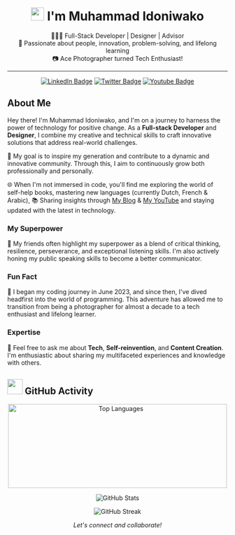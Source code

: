 <!-- Heading -->
<h1 align="center"><img src="https://raw.githubusercontent.com/MartinHeinz/MartinHeinz/master/wave.gif" width="30px"> I'm Muhammad Idoniwako</h1>

<!-- Introduction -->
<p align="center">
    👨🏽‍💻 Full-Stack Developer | Designer | Advisor <br>
    🌟 Passionate about people, innovation, problem-solving, and lifelong learning <br>
    📷 Ace Photographer turned Tech Enthusiast!
</p>

<!-- Connect -->
<hr />
<p align="center">
    <a href="https://linkedin.com/in/muhd-dev"><img src="https://img.shields.io/badge/-LinkedIn-informational?style=plastic&amp;labelColor=informational&amp;logo=LinkedIn&amp;link=https://linkedin.com/in/muhd-dev" alt="LinkedIn Badge"></a>
    <a href="https://twitter.com/MuhdDev"><img src="https://img.shields.io/badge/-Twitter-informational?style=plastic&amp;labelColor=informational&amp;logo=Twitter&amp;link=https://twitter.com/MuhdDev" alt="Twitter Badge"></a>
    <a href="https://www.youtube.com/@muhd-dev"><img src="https://img.shields.io/badge/-YouTube-informational?style=plastic&amp;labelColor=informational&amp;logo=YouTube&amp;link=https://twitter.com/Dev_180Memes" alt="Youtube Badge"></a>
</p>

<!-- About -->
<h2>About Me</h2>
<p>
    Hey there! I'm Muhammad Idoniwako, and I'm on a journey to harness the power of technology for positive change. As a <strong>Full-stack Developer</strong> and <strong>Designer</strong>, I combine my creative and technical skills to craft innovative solutions that address real-world challenges.
</p>
<p>
    🎯 My goal is to inspire my generation and contribute to a dynamic and innovative community. Through this, I aim to continuously grow both professionally and personally.
</p>
<p>
    🌐 When I'm not immersed in code, you'll find me exploring the world of self-help books, mastering new languages (currently Dutch, French & Arabic),  📚 Sharing insights through <a href="https://medium.com/@muhammadidoniwako">My Blog</a> & <a href="https://www.youtube.com/@muhd-dev">My YouTube</a> and staying updated with the latest in technology.
</p>

<!-- Superpower -->
<h3>My Superpower</h3>
<p>
    🦸 My friends often highlight my superpower as a blend of critical thinking, resilience, perseverance, and exceptional listening skills. I'm also actively honing my public speaking skills to become a better communicator.
</p>

<!-- Fun Fact -->
<h3>Fun Fact</h3>
<p>
    🎉 I began my coding journey in June 2023, and since then, I've dived headfirst into the world of programming. This adventure has allowed me to transition from being a photographer for almost a decade to a tech enthusiast and lifelong learner.
</p>

<!-- Expertise -->
<h3>Expertise</h3>
<p>
    💬 Feel free to ask me about <strong>Tech</strong>, <strong>Self-reinvention</strong>, and <strong>Content Creation</strong>. I'm enthusiastic about sharing my multifaceted experiences and knowledge with others.
</p>

<!-- GitHub Stats -->
<h2 align="left"> <img src = "https://i.pinimg.com/originals/65/c4/f4/65c4f452571be1261e9c623f7da488ac.gif" width = 35px> GitHub Activity</h2>

<p align="center">
    <img align="center" src="https://github-readme-stats.vercel.app/api/top-langs?username=muhd-dev&langs_count=10&show_icons=true&locale=en&layout=compact&theme=dark" alt="Top Languages" height="192px" width="500px" />
</p>
<p align="center">
    <img src="https://github-readme-stats.anuraghazra1.vercel.app/api?username=muhd-dev&show_icons=true&theme=dark" alt="GitHub Stats" />
</p>
<p align="center">
    <img align="center" src="https://github-readme-streak-stats.herokuapp.com/?user=muhd-dev&theme=dark" alt="GitHub Streak" />
</p>

<!-- The End -->
<p align="center">
    <em>Let's connect and collaborate!</em>
</p>
